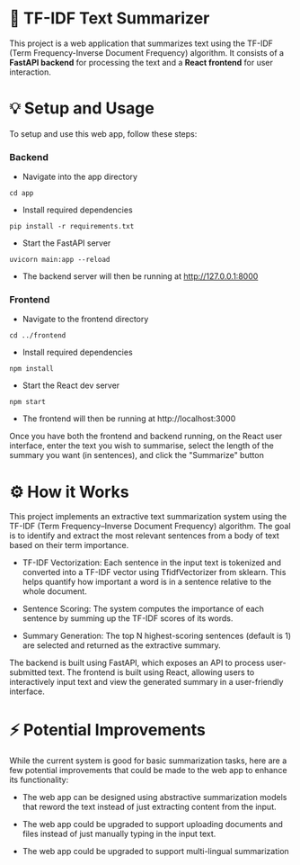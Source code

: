 # 🚀 TF-IDF Text Summarizer

This project is a web application that summarizes text using the TF-IDF (Term Frequency-Inverse Document Frequency) algorithm. It consists of a **FastAPI backend** for processing the text and a **React frontend** for user interaction.


# 💡 Setup and Usage

To setup and use this web app, follow these steps:

### Backend

- Navigate into the app directory

`cd app`

- Install required dependencies 

`pip install -r requirements.txt`

- Start the FastAPI server

`uvicorn main:app --reload`

- The backend server will then be running at http://127.0.0.1:8000

### Frontend

- Navigate to the frontend directory

`cd ../frontend`

- Install required dependencies 

`npm install`

- Start the React dev server

`npm start`

- The frontend will then be running at http://localhost:3000



Once you have both the frontend and backend running, on the React user interface, enter the text you wish to summarise, select the length of the summary you want (in sentences), and click the "Summarize" button

# ⚙️ How it Works

This project implements an extractive text summarization system using the TF-IDF (Term Frequency–Inverse Document Frequency) algorithm. The goal is to identify and extract the most relevant sentences from a body of text based on their term importance.

- TF-IDF Vectorization: Each sentence in the input text is tokenized and converted into a TF-IDF vector using TfidfVectorizer from sklearn. This helps quantify how important a word is in a sentence relative to the whole document.

- Sentence Scoring: The system computes the importance of each sentence by summing up the TF-IDF scores of its words.

- Summary Generation: The top N highest-scoring sentences (default is 1) are selected and returned as the extractive summary.

The backend is built using FastAPI, which exposes an API to process user-submitted text. The frontend is built using React, allowing users to interactively input text and view the generated summary in a user-friendly interface.


# ⚡️ Potential Improvements 

While the current system is good for basic summarization tasks, here are a few potential improvements that could be made to the web app to enhance its functionality:

- The web app can be designed using abstractive summarization models that reword the text instead of just extracting content from the input.

- The web app could be upgraded to support uploading documents and files instead of just manually typing in the input text.

- The web app could be upgraded to support multi-lingual summarization

   


